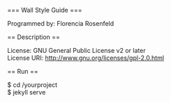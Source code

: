 === Wall Style Guide ===

Programmed by: Florencia Rosenfeld


== Description ==

License: GNU General Public License v2 or later<br />
License URI: http://www.gnu.org/licenses/gpl-2.0.html

== Run ==

$ cd /yourproject<br />
$ jekyll serve

